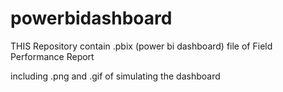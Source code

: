# powerbidashboard

THIS Repository contain .pbix (power bi dashboard) file of Field Performance Report

including .png and .gif of simulating the dashboard
